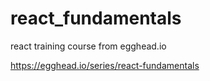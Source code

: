 # react_fundamentals
react training course from egghead.io

https://egghead.io/series/react-fundamentals
